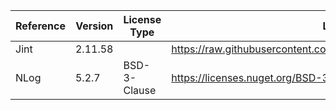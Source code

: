  | Reference | Version | License Type | License                                                                | 
 | --------- | ------- | ------------ | ---------------------------------------------------------------------- | 
 | Jint      | 2.11.58 |              | https://raw.githubusercontent.com/sebastienros/jint/master/LICENSE.txt | 
 | NLog      | 5.2.7   | BSD-3-Clause | https://licenses.nuget.org/BSD-3-Clause                                | 
